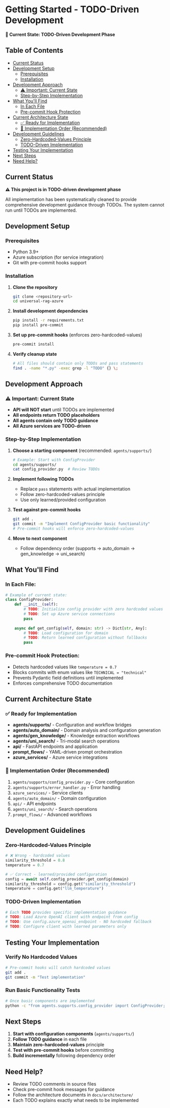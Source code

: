 # Getting Started - TODO-Driven Development

**🚧 Current State: TODO-Driven Development Phase**

## Table of Contents

- [Current Status](#current-status)
- [Development Setup](#development-setup)
  - [Prerequisites](#prerequisites)
  - [Installation](#installation)
- [Development Approach](#development-approach)
  - [⚠️ Important: Current State](#️-important-current-state)
  - [Step-by-Step Implementation](#step-by-step-implementation)
- [What You'll Find](#what-youll-find)
  - [In Each File](#in-each-file)
  - [Pre-commit Hook Protection](#pre-commit-hook-protection)
- [Current Architecture State](#current-architecture-state)
  - [✅ Ready for Implementation](#-ready-for-implementation)
  - [🔄 Implementation Order (Recommended)](#-implementation-order-recommended)
- [Development Guidelines](#development-guidelines)
  - [Zero-Hardcoded-Values Principle](#zero-hardcoded-values-principle)
  - [TODO-Driven Implementation](#todo-driven-implementation)
- [Testing Your Implementation](#testing-your-implementation)
- [Next Steps](#next-steps)
- [Need Help?](#need-help)

## Current Status

**⚠️ This project is in TODO-driven development phase**

All implementation has been systematically cleaned to provide comprehensive development guidance through TODOs. The system cannot run until TODOs are implemented.

## Development Setup

### Prerequisites
- Python 3.9+
- Azure subscription (for service integration)
- Git with pre-commit hooks support

### Installation

1. **Clone the repository**
   ```bash
   git clone <repository-url>
   cd universal-rag-azure
   ```

2. **Install development dependencies**
   ```bash
   pip install -r requirements.txt
   pip install pre-commit
   ```

3. **Set up pre-commit hooks** (enforces zero-hardcoded-values)
   ```bash
   pre-commit install
   ```

4. **Verify cleanup state**
   ```bash
   # All files should contain only TODOs and pass statements
   find . -name "*.py" -exec grep -l "TODO" {} \;
   ```

## Development Approach

### ⚠️ Important: Current State
- **API will NOT start** until TODOs are implemented
- **All endpoints return TODO placeholders**
- **All agents contain only TODO guidance**
- **All Azure services are TODO-driven**

### Step-by-Step Implementation

1. **Choose a starting component** (recommended: `agents/supports/`)
   ```bash
   # Example: Start with ConfigProvider
   cd agents/supports/
   cat config_provider.py  # Review TODOs
   ```

2. **Implement following TODOs**
   - Replace `pass` statements with actual implementation
   - Follow zero-hardcoded-values principle
   - Use only learned/provided configuration

3. **Test against pre-commit hooks**
   ```bash
   git add .
   git commit -m "Implement ConfigProvider basic functionality"
   # Pre-commit hooks will enforce zero-hardcoded-values
   ```

4. **Move to next component**
   - Follow dependency order (supports → auto_domain → gen_knowledge → uni_search)

## What You'll Find

### In Each File:
```python
# Example of current state:
class ConfigProvider:
    def __init__(self):
        # TODO: Initialize config provider with zero hardcoded values
        # TODO: Set up Azure service connections
        pass
    
    async def get_config(self, domain: str) -> Dict[str, Any]:
        # TODO: Load configuration for domain
        # TODO: Return learned configuration without fallbacks
        pass
```

### Pre-commit Hook Protection:
- Detects hardcoded values like `temperature = 0.7`
- Blocks commits with enum values like `TECHNICAL = "technical"`
- Prevents Pydantic field definitions until implemented
- Enforces comprehensive TODO documentation

## Current Architecture State

### ✅ Ready for Implementation
- **agents/supports/** - Configuration and workflow bridges
- **agents/auto_domain/** - Domain analysis and configuration generation
- **agents/gen_knowledge/** - Knowledge extraction workflows
- **agents/uni_search/** - Tri-modal search operations
- **api/** - FastAPI endpoints and application
- **prompt_flows/** - YAML-driven prompt orchestration
- **azure_services/** - Azure service integrations

### 🔄 Implementation Order (Recommended)
1. `agents/supports/config_provider.py` - Core configuration
2. `agents/supports/error_handler.py` - Error handling
3. `azure_services/` - Service clients
4. `agents/auto_domain/` - Domain configuration
5. `api/` - API endpoints
6. `agents/uni_search/` - Search operations
7. `prompt_flows/` - Advanced workflows

## Development Guidelines

### Zero-Hardcoded-Values Principle
```python
# ❌ Wrong - hardcoded values
similarity_threshold = 0.8
temperature = 0.7

# ✅ Correct - learned/provided configuration
config = await self.config_provider.get_config(domain)
similarity_threshold = config.get("similarity_threshold")
temperature = config.get("llm_temperature")
```

### TODO-Driven Implementation
```python
# Each TODO provides specific implementation guidance
# TODO: Load Azure OpenAI client with endpoint from config
# TODO: Use config.azure_openai_endpoint - NO hardcoded fallback
# TODO: Configure client with learned parameters only
```

## Testing Your Implementation

### Verify No Hardcoded Values
```bash
# Pre-commit hooks will catch hardcoded values
git add .
git commit -m "Test implementation"
```

### Run Basic Functionality Tests
```bash
# Once basic components are implemented
python -c "from agents.supports.config_provider import ConfigProvider; print('✅ Import successful')"
```

## Next Steps

1. **Start with configuration components** (`agents/supports/`)
2. **Follow TODO guidance** in each file
3. **Maintain zero-hardcoded-values** principle
4. **Test with pre-commit hooks** before committing
5. **Build incrementally** following dependency order

## Need Help?

- Review TODO comments in source files
- Check pre-commit hook messages for guidance
- Follow the architecture documents in `docs/architecture/`
- Each TODO explains exactly what needs to be implemented
